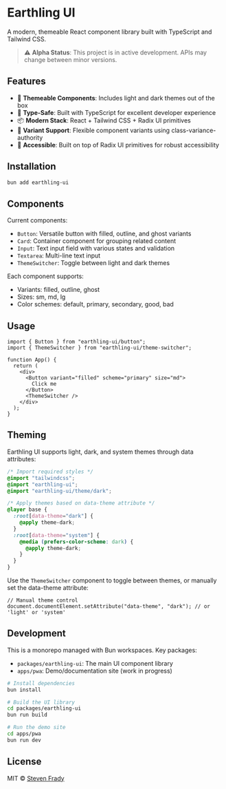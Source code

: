 # Earthling UI

A modern, themeable React component library built with TypeScript and Tailwind CSS.

> ⚠️ **Alpha Status**: This project is in active development. APIs may change between minor versions.

## Features

- 🎨 **Themeable Components**: Includes light and dark themes out of the box
- 🔧 **Type-Safe**: Built with TypeScript for excellent developer experience
- 📦 **Modern Stack**: React + Tailwind CSS + Radix UI primitives
- 🎯 **Variant Support**: Flexible component variants using class-variance-authority
- 💪 **Accessible**: Built on top of Radix UI primitives for robust accessibility

## Installation

```bash
bun add earthling-ui
```

## Components

Current components:

- `Button`: Versatile button with filled, outline, and ghost variants
- `Card`: Container component for grouping related content
- `Input`: Text input field with various states and validation
- `Textarea`: Multi-line text input
- `ThemeSwitcher`: Toggle between light and dark themes

Each component supports:

- Variants: filled, outline, ghost
- Sizes: sm, md, lg
- Color schemes: default, primary, secondary, good, bad

## Usage

```tsx
import { Button } from "earthling-ui/button";
import { ThemeSwitcher } from "earthling-ui/theme-switcher";

function App() {
  return (
    <div>
      <Button variant="filled" scheme="primary" size="md">
        Click me
      </Button>
      <ThemeSwitcher />
    </div>
  );
}
```

## Theming

Earthling UI supports light, dark, and system themes through data attributes:

```css
/* Import required styles */
@import "tailwindcss";
@import "earthling-ui";
@import "earthling-ui/theme/dark";

/* Apply themes based on data-theme attribute */
@layer base {
  :root[data-theme="dark"] {
    @apply theme-dark;
  }
  :root[data-theme="system"] {
    @media (prefers-color-scheme: dark) {
      @apply theme-dark;
    }
  }
}
```

Use the `ThemeSwitcher` component to toggle between themes, or manually set the data-theme attribute:

```tsx
// Manual theme control
document.documentElement.setAttribute("data-theme", "dark"); // or 'light' or 'system'
```

## Development

This is a monorepo managed with Bun workspaces. Key packages:

- `packages/earthling-ui`: The main UI component library
- `apps/pwa`: Demo/documentation site (work in progress)

```bash
# Install dependencies
bun install

# Build the UI library
cd packages/earthling-ui
bun run build

# Run the demo site
cd apps/pwa
bun run dev
```

## License

MIT © [Steven Frady](https://stevenfrady.com)
